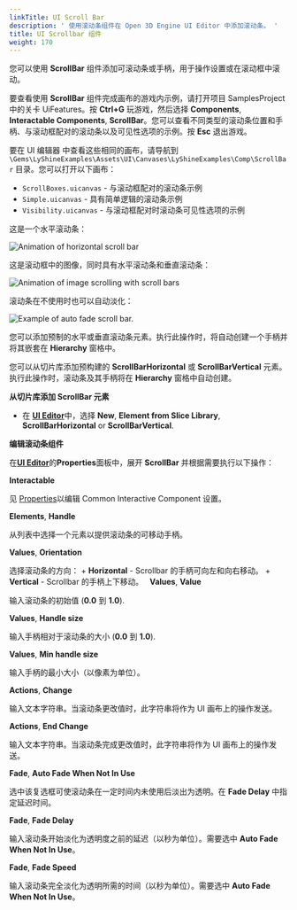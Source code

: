 ```yaml
---
linkTitle: UI Scroll Bar
description: ' 使用滚动条组件在 Open 3D Engine UI Editor 中添加滚动条。 '
title: UI Scrollbar 组件
weight: 170
---
```


您可以使用 **ScrollBar** 组件添加可滚动条或手柄，用于操作设置或在滚动框中滚动。

要查看使用 **ScrollBar** 组件完成画布的游戏内示例，请打开项目 SamplesProject 中的关卡 UiFeatures。按 **Ctrl+G** 玩游戏，然后选择 **Components**, **Interactable Components**, **ScrollBar**。您可以查看不同类型的滚动条位置和手柄、与滚动框配对的滚动条以及可见性选项的示例。按 **Esc** 退出游戏。

要在 UI 编辑器 中查看这些相同的画布，请导航到`\Gems\LyShineExamples\Assets\UI\Canvases\LyShineExamples\Comp\ScrollBar` 目录。您可以打开以下画布：
+ `ScrollBoxes.uicanvas` - 与滚动框配对的滚动条示例
+ `Simple.uicanvas` - 具有简单逻辑的滚动条示例
+ `Visibility.uicanvas` - 与滚动框配对时滚动条可见性选项的示例

这是一个水平滚动条：

![Animation of horizontal scroll bar](/images/user-guide/interactivity/user-interface/components/interactive/horizontal-scrollbar.gif)

这是滚动框中的图像，同时具有水平滚动条和垂直滚动条：

![Animation of image scrolling with scroll bars](/images/user-guide/interactivity/user-interface/components/interactive/scrollbar-scrollbox.gif)

滚动条在不使用时也可以自动淡化：

![Example of auto fade scroll bar.](/images/user-guide/interactivity/user-interface/components/interactive/ui-scrollbar-autofade.gif)

您可以添加预制的水平或垂直滚动条元素。执行此操作时，将自动创建一个手柄并将其嵌套在 **Hierarchy** 窗格中。

您可以从切片库添加预构建的 **ScrollBarHorizontal** 或 **ScrollBarVertical** 元素。执行此操作时，滚动条及其手柄将在 **Hierarchy** 窗格中自动创建。

**从切片库添加 ScrollBar 元素**
+ 在 [**UI Editor**](/docs/user-guide/interactivity/user-interface/editor)中，选择 **New**, **Element from Slice Library**, **ScrollBarHorizontal** or **ScrollBarVertical**.

**编辑滚动条组件**

在[**UI Editor**](/docs/user-guide/interactivity/user-interface/editor)的**Properties**面板中，展开 **ScrollBar** 并根据需要执行以下操作：

**Interactable**

见 [Properties](properties)以编辑 Common Interactive Component 设置。

**Elements**, **Handle**

从列表中选择一个元素以提供滚动条的可移动手柄。

**Values**, **Orientation**

选择滚动条的方向：
    + **Horizontal** - Scrollbar 的手柄可向左和向右移动。
    + **Vertical** - Scrollbar 的手柄上下移动。
   
**Values**, **Value**

输入滚动条的初始值 (**0.0** 到 **1.0**).

**Values**, **Handle size**

输入手柄相对于滚动条的大小 (**0.0** 到 **1.0**).

**Values**, **Min handle size**

输入手柄的最小大小（以像素为单位）。

**Actions**, **Change**

输入文本字符串。当滚动条更改值时，此字符串将作为 UI 画布上的操作发送。

**Actions**, **End Change**

输入文本字符串。当滚动条完成更改值时，此字符串将作为 UI 画布上的操作发送。

**Fade**, **Auto Fade When Not In Use**

选中该复选框可使滚动条在一定时间内未使用后淡出为透明。在 **Fade Delay** 中指定延迟时间。

**Fade**, **Fade Delay**

输入滚动条开始淡化为透明度之前的延迟（以秒为单位）。需要选中 **Auto Fade When Not In Use**。

**Fade**, **Fade Speed**

输入滚动条完全淡化为透明所需的时间（以秒为单位）。需要选中 **Auto Fade When Not In Use**。
